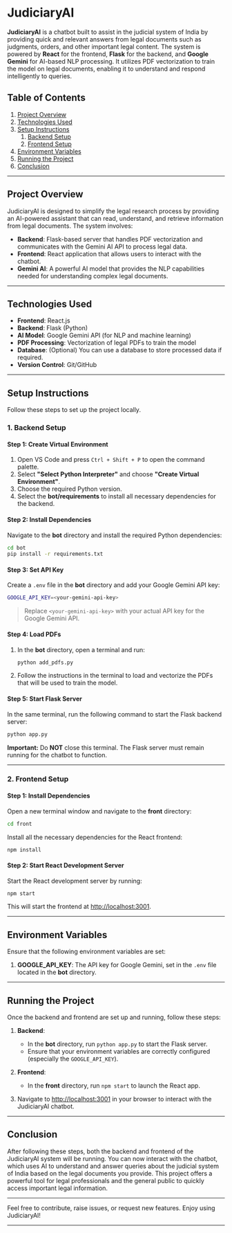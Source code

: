 
# JudiciaryAI

**JudiciaryAI** is a chatbot built to assist in the judicial system of India by providing quick and relevant answers from legal documents such as judgments, orders, and other important legal content. The system is powered by **React** for the frontend, **Flask** for the backend, and **Google Gemini** for AI-based NLP processing. It utilizes PDF vectorization to train the model on legal documents, enabling it to understand and respond intelligently to queries.


## Table of Contents

1. [Project Overview](#project-overview)
2. [Technologies Used](#technologies-used)
3. [Setup Instructions](#setup-instructions)
    1. [Backend Setup](#backend-setup)
    2. [Frontend Setup](#frontend-setup)
4. [Environment Variables](#environment-variables)
5. [Running the Project](#running-the-project)
6. [Conclusion](#conclusion)

---

## Project Overview

JudiciaryAI is designed to simplify the legal research process by providing an AI-powered assistant that can read, understand, and retrieve information from legal documents. The system involves:

- **Backend**: Flask-based server that handles PDF vectorization and communicates with the Gemini AI API to process legal data.
- **Frontend**: React application that allows users to interact with the chatbot.
- **Gemini AI**: A powerful AI model that provides the NLP capabilities needed for understanding complex legal documents.

---

## Technologies Used

- **Frontend**: React.js
- **Backend**: Flask (Python)
- **AI Model**: Google Gemini API (for NLP and machine learning)
- **PDF Processing**: Vectorization of legal PDFs to train the model
- **Database**: (Optional) You can use a database to store processed data if required.
- **Version Control**: Git/GitHub

---

## Setup Instructions

Follow these steps to set up the project locally.

### 1. Backend Setup

#### Step 1: Create Virtual Environment

1. Open VS Code and press `Ctrl + Shift + P` to open the command palette.
2. Select **"Select Python Interpreter"** and choose **"Create Virtual Environment"**.
3. Choose the required Python version.
4. Select the **bot/requirements** to install all necessary dependencies for the backend.

#### Step 2: Install Dependencies

Navigate to the **bot** directory and install the required Python dependencies:

```bash
cd bot
pip install -r requirements.txt
```

#### Step 3: Set API Key

Create a `.env` file in the **bot** directory and add your Google Gemini API key:

```bash
GOOGLE_API_KEY=<your-gemini-api-key>
```

> Replace `<your-gemini-api-key>` with your actual API key for the Google Gemini API.

#### Step 4: Load PDFs

1. In the **bot** directory, open a terminal and run:

   ```bash
   python add_pdfs.py
   ```

2. Follow the instructions in the terminal to load and vectorize the PDFs that will be used to train the model.

#### Step 5: Start Flask Server

In the same terminal, run the following command to start the Flask backend server:

```bash
python app.py
```

**Important:** Do **NOT** close this terminal. The Flask server must remain running for the chatbot to function.

---

### 2. Frontend Setup

#### Step 1: Install Dependencies

Open a new terminal window and navigate to the **front** directory:

```bash
cd front
```

Install all the necessary dependencies for the React frontend:

```bash
npm install
```

#### Step 2: Start React Development Server

Start the React development server by running:

```bash
npm start
```

This will start the frontend at [http://localhost:3001](http://localhost:3001).

---

## Environment Variables

Ensure that the following environment variables are set:

1. **GOOGLE_API_KEY**: The API key for Google Gemini, set in the `.env` file located in the **bot** directory.

---

## Running the Project

Once the backend and frontend are set up and running, follow these steps:

1. **Backend**:
   - In the **bot** directory, run `python app.py` to start the Flask server.
   - Ensure that your environment variables are correctly configured (especially the `GOOGLE_API_KEY`).

2. **Frontend**:
   - In the **front** directory, run `npm start` to launch the React app.

3. Navigate to [http://localhost:3001](http://localhost:3001) in your browser to interact with the JudiciaryAI chatbot.

---

## Conclusion

After following these steps, both the backend and frontend of the JudiciaryAI system will be running. You can now interact with the chatbot, which uses AI to understand and answer queries about the judicial system of India based on the legal documents you provide. This project offers a powerful tool for legal professionals and the general public to quickly access important legal information.

---

Feel free to contribute, raise issues, or request new features. Enjoy using JudiciaryAI!

---
